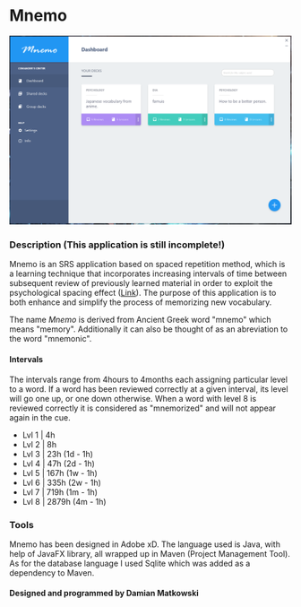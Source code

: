 # Mnemo
![Mnemo Printscreen](/printscreen.PNG)


### Description (This application is still incomplete!)
Mnemo is an SRS application based on spaced repetition method, which is a learning technique that incorporates increasing intervals of time between subsequent review of previously learned material in order to exploit the psychological spacing effect ([Link](https://en.wikipedia.org/wiki/Spaced_repetition)). The purpose of this application is to both enhance and simplify the process of memorizing new vocabulary. 

The name *Mnemo* is derived from Ancient Greek word "mnemo" which means "memory". Additionally it can also be thought of as an abreviation to the word "mnemonic".

#### Intervals
The intervals range from 4hours to 4months each assigning particular level to a word. If a word has been reviewed correctly at a given interval, its level will go one up, or one down otherwise. When a word with level 8 is reviewed correctly it is considered as "mnemorized" and will not appear again in the cue.
- Lvl 1 | 4h
- Lvl 2 | 8h
- Lvl 3 | 23h   (1d - 1h)
- Lvl 4 | 47h   (2d - 1h)
- Lvl 5 | 167h  (1w - 1h)
- Lvl 6 | 335h  (2w - 1h)
- Lvl 7 | 719h  (1m - 1h)
- Lvl 8 | 2879h (4m - 1h)



### Tools
Mnemo has been designed in Adobe xD. The language used is Java, with help of JavaFX library, all wrapped up in Maven (Project Management Tool). As for the database language I used Sqlite which was added as a dependency to Maven. 


#### Designed and programmed by Damian Matkowski
